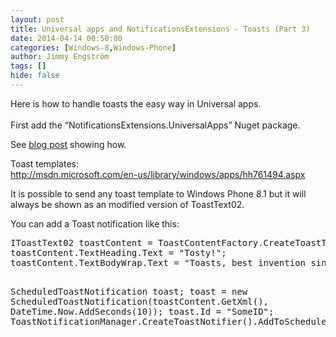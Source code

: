 ```yaml
---
layout: post
title: Universal apps and NotificationsExtensions - Toasts (Part 3)
date: 2014-04-14 00:50:00
categories: [Windows-8,Windows-Phone]
author: Jimmy Engström
tags: []
hide: false
---
```

<p>Here is how to handle toasts the easy way&nbsp;in Universal apps.<br /><br />First add the &ldquo;NotificationsExtensions.UniversalApps&rdquo; Nuget package.</p>
<p>See <a href="http://www.apeoholic.se/post/2014/04/14/Universal-apps-and-NotificationsExtensions">blog post</a> showing how.</p>
<p>Toast templates:<br /><a title="http://msdn.microsoft.com/en-us/library/windows/apps/hh761494.aspx" href="http://msdn.microsoft.com/en-us/library/windows/apps/hh761494.aspx">http://msdn.microsoft.com/en-us/library/windows/apps/hh761494.aspx</a></p>
<p>It is possible to send any toast template to Windows Phone 8.1 but it will always be shown as an modified version of ToastText02.</p>
<p>You can add a Toast notification like this:</p>
<pre class="brush: csharp;">IToastText02 toastContent = ToastContentFactory.CreateToastText02();
toastContent.TextHeading.Text = "Tosty!";
toastContent.TextBodyWrap.Text = "Toasts, best invention since.. ehmm toast";

ScheduledToastNotification toast;
toast = new ScheduledToastNotification(toastContent.GetXml(), DateTime.Now.AddSeconds(10));
toast.Id = "SomeID";
ToastNotificationManager.CreateToastNotifier().AddToSchedule(toast);
</pre>
